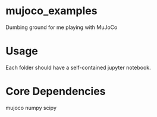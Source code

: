 # mujoco_examples
Dumbing ground for me playing with MuJoCo

# Usage

Each folder should have a self-contained jupyter notebook.

# Core Dependencies

mujoco
numpy
scipy
